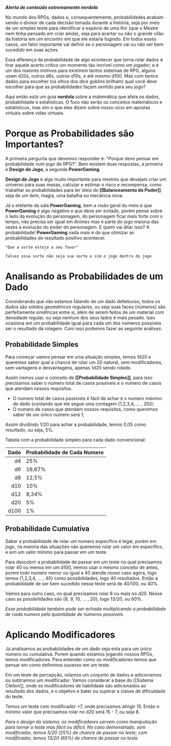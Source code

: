 ***Alerta de conteúdo extremamente nerdola*** 

No mundo dos RPGs, dados e, consequentemente, probabilidades acabam sendo o divisor de cada decisão tomada durante a história, seja por meio de um simples teste para identificar a espécie de uma flor (que o Mestre nem tinha pensado em criar ainda), seja para acertar ou não o grande vilão da história em um encontro em que ele estaria fugindo. Em todos esses casos, um fator importante vai definir se o personagem vai ou não ser bem sucedido em suas ações. 

Essa diferença da probabilidade de algo acontecer que torna rolar dados e tirar aquele acerto critico um momento tão incrível como um jogador, e é um dos maiores motivos para existirem tantos sistemas de RPG, alguns usam d20s, outros d6s, outros d10s, e até mesmo d100. Mas com tantos dados para escolher (os olhos dos dice goblins brilham) qual você deve escolher para que as probabilidades façam sentido para seu jogo?

Aqui então está um guia **nerdola** sobre a matemática que afeta os dados, probabilidade e estatísticas. O foco não serão os conceitos matemáticos e estatísticos, mas sim o que eles dizem sobre nosso vicio em apostas virtuais sobre vidas virtuais.

# Porque as Probabilidades são Importantes?

A primeira pergunta que devemos responder é: "Porque devo pensar em probabilidade num jogo de RPG?". Bem existem duas respostas, a primeira é **Design de Jogo**, a segunda **PowerGaming**.  

**Design de Jogo** é algo muito importante para mestres que desejam criar um universo para suas mesas, calcular e estimar o risco e recompensa, como trabalhar as probabilidades para ter ideia do **[[Balanceamento de Poder]]** seja de um item, magia, uma batalha ou mecânica nova.

Já o elefante da sala **PowerGaming**, bem a visão geral do meio é que **PowerGaming** é algo negativo e que deve ser evitado, porém pense sobre o lado da evolução do personagem, do personagem ficar mais forte com o tempo, não precisa ser igual em *Animes* mas é parte do jogo maioria das vezes a evolução do poder do personagem. E quem vai ditar isso? A probabilidade! **PowerGaming** nada mais é do que otimizar as probabilidades do resultado positivo acontecer.

	"Que a sorte esteja a seu favor"
	
	Talvez essa sorte não seja sua sorte e sim o jogo dentro do jogo

# Analisando as Probabilidades de um Dado

Considerando que não estamos falando de um dado defeituoso, todos os dados são sólidos geométricos regulares, ou seja suas faces (números) são perfeitamente simétricas entre si, além de serem feitos de um material com densidade regular, ou seja nenhum dos seus lados é mais pesado. Isso ocasiona em um probabilidade igual para cada um dos números possíveis ser o resultado da rolagem. Com isso podemos fazer as seguinte análises:

## Probabilidade Simples

Para começar vamos pensar em uma situação simples, temos 1d20 e queremos saber qual a chance de rolar um 20 natural, sem modificadores, sem vantagens e desvantagens, apenas 1d20 sendo rolado. 

Assim iremos usar o conceito de **[[Probabilidade Simples]]**, para isso precisamos saber o numero total de casos possíveis e o numero de casos que atendam nossos requisitos. 

- O numero total de casos possíveis é fácil de achar é o numero máximo do dado (contando que ele segue uma contagem {1,2,3,4, ... , 20});
- O numero de casos que atendam nossos requisitos, como queremos saber de um único numero será 1;

Assim dividindo 1/20 para achar a probabilidade, temos 0,05 como resultado, ou seja, 5%.

Tabela com a probabilidade simples para cada dado convencional:

| Dado | Probabilidade de Cada Numero |
| ---: | :--------------------------- |
|   d4 | 25%                          |
|   d6 | 16,67%                       |
|   d8 | 12,5%                        |
|  d10 | 10%                          |
|  d12 | 8,34%                        |
|  d20 | 5%                           |
| d100 | 1%                           |

## Probabilidade Cumulativa

Saber a probabilidade de rolar um numero especifico é legal, porém em jogo, na maioria das situações não queremos rolar um valor em especifico, e sim um valor mínimo para passar em um teste.

Para descobrir a probabilidade de passar em um teste no qual precisamos rolar 40 ou menos em um d100, iremos usar o mesmo conceito de antes, porem todo numero menor ou igual a 40 atende nosso caso agora, logo temos {1,2,3,4, ... , 40} como possibilidades, logo 40 resultados. Então a probabilidade de ser bem sucedido nesse teste será de 40/100, ou 40%.

Vamos para outro caso, no qual precisamos rolar 8 ou mais no d20. Nesse caso as possibilidades são {8, 9, 10, ... , 20}, logo 13/20, ou 60%.

*Esse probabilidade também pode ser achada multiplicando a probabilidade de cada numero pela quantidade de números possíveis.*

# Aplicando Modificadores

 Já analisamos as probabilidades de um dado seja esta para um único numero ou cumulativa. Porem quando estamos jogando nossos RPGs, temos modificadores. Para entender como os modificadores temos que pensar em como definimos sucesso em um teste.
 
 Em um teste de percepção, rolamos um conjunto de dados e adicionamos ou subtraímos um modificador. Vamos considerar a base do [[Sistema Cleiton]], onde os modificadores de habilidade são adicionados ao resultado dos dados, e o objetivo e bater ou superar a classe de dificuldade do teste.
 
 Temos um teste com modificador +7, onde precisamos atingir 15. Então o mínimo valor que precisamos rolar no d20 será 15 - 7, ou seja 8.

*Para o design do sistema, os modificadores servem como manipulação para tornar o teste mas fácil ou difícil. No caso demonstrado, sem modificador, temos 5/20 (25%) de chance de passar no teste; com modificador, temos 13/20 (65%) de chance de passar no teste.*

